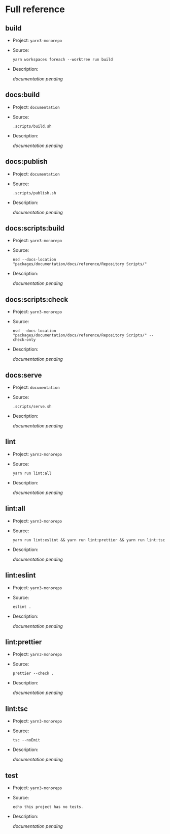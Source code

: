 # Full reference

## build

-   Project: `yarn3-monorepo`
-   Source:

    ```shell
    yarn workspaces foreach --worktree run build
    ```

-   Description:

    _documentation pending_

## docs:build

-   Project: `documentation`
-   Source:

    ```shell
    .scripts/build.sh
    ```

-   Description:

    _documentation pending_

## docs:publish

-   Project: `documentation`
-   Source:

    ```shell
    .scripts/publish.sh
    ```

-   Description:

    _documentation pending_

## docs:scripts:build

-   Project: `yarn3-monorepo`
-   Source:

    ```shell
    nsd --docs-location "packages/documentation/docs/reference/Repository Scripts/"
    ```

-   Description:

    _documentation pending_

## docs:scripts:check

-   Project: `yarn3-monorepo`
-   Source:

    ```shell
    nsd --docs-location "packages/documentation/docs/reference/Repository Scripts/" --check-only
    ```

-   Description:

    _documentation pending_

## docs:serve

-   Project: `documentation`
-   Source:

    ```shell
    .scripts/serve.sh
    ```

-   Description:

    _documentation pending_

## lint

-   Project: `yarn3-monorepo`
-   Source:

    ```shell
    yarn run lint:all
    ```

-   Description:

    _documentation pending_

## lint:all

-   Project: `yarn3-monorepo`
-   Source:

    ```shell
    yarn run lint:eslint && yarn run lint:prettier && yarn run lint:tsc
    ```

-   Description:

    _documentation pending_

## lint:eslint

-   Project: `yarn3-monorepo`
-   Source:

    ```shell
    eslint .
    ```

-   Description:

    _documentation pending_

## lint:prettier

-   Project: `yarn3-monorepo`
-   Source:

    ```shell
    prettier --check .
    ```

-   Description:

    _documentation pending_

## lint:tsc

-   Project: `yarn3-monorepo`
-   Source:

    ```shell
    tsc --noEmit
    ```

-   Description:

    _documentation pending_

## test

-   Project: `yarn3-monorepo`
-   Source:

    ```shell
    echo this project has no tests.
    ```

-   Description:

    _documentation pending_

